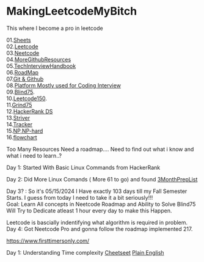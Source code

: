 # MakingLeetcodeMyBitch
This where I become a pro in leetcode

01.[Sheets](https://docs.google.com/spreadsheets/d/1gBNXFwJgnWQMNnC_W_f5dm-ezVR25O2QrEzvUApz0UU/edit?usp=sharing)  
02.[Leetcode](https://leetcode.com/studyplan/leetcode-75/)  
03.[Neetcode](https://www.youtube.com/@NeetCode) <br>
04.[MoreGithubResources](https://github.com/stars/saisankar20/lists/noobtopro) <br>
05.[TechInterviewHandbook](https://www.techinterviewhandbook.org/software-engineering-interview-guide/) <br>
06.[RoadMap](https://neetcode.io/roadmap) <br>
07.[Git & Github](https://www.linkedin.com/learning/learning-git-and-github-23011330/welcome?u=42572828) <br>
08.[Platform Mostly used for Coding Interview](https://coderpad.io/) <br>
09.[Blind75](https://leetcode.com/discuss/general-discussion/460599/blind-75-leetcode-questions). <br>
10.[Leetcode150](https://leetcode.com/studyplan/top-interview-150/). <br>
11.[Grind75](https://www.techinterviewhandbook.org/grind75) <br>
12.[HackerRank DS](https://www.hackerrank.com/domains/data-structures) <br>
13.[Striver](https://takeuforward.org/interviews/strivers-sde-sheet-top-coding-interview-problems/) <br>
14.[Tracker](https://gist.github.com/sb23w/942ba3a45be88beed13e2e9a75ed8f1a) <br>
15.[NP,NP-hard](https://stackoverflow.com/questions/1857244/what-are-the-differences-between-np-np-complete-and-np-hard) <br>
16.[flowchart](https://algo.monster/flowchart)

Too Many Resources Need a roadmap.... Need to find out what i know and what i need to learn..?

Day 1: Started With Basic Linux Commands from HackerRank

Day 2: Did More Linux Comands ( More 61 to go)  and found [3MonthPrepList](https://www.hackerrank.com/interview/preparation-kits/three-month-preparation-kit/three-month-week-one/challenges) <br>

Day 3? : So it's 05/15/2024  I Have exactly 103 days till my Fall Semester Starts. I guess from today I need to take it a bit seriously!!! <br>
        Goal: Learn All concepts in Neetcode Roadmap and Ability  to Solve Blind75 <br>
        Will Try to Dedicate atleast 1 hour every day to make this Happen. <br>

Leetcode is bascially indentifying what algorithm is required in problem. <br>
Day 4: Got Neetcode Pro and gonna follow the roadmap implemented 217.

https://www.firsttimersonly.com/

Day 1: Understanding Time complexity [Cheetseet](https://www.bigocheatsheet.com/) [Plain English](https://stackoverflow.com/questions/487258/what-is-a-plain-english-explanation-of-big-o-notation)

